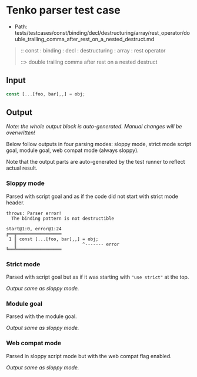 # Tenko parser test case

- Path: tests/testcases/const/binding/decl/destructuring/array/rest_operator/double_trailing_comma_after_rest_on_a_nested_destruct.md

> :: const : binding : decl : destructuring : array : rest operator
>
> ::> double trailing comma after rest on a nested destruct

## Input

`````js
const [...[foo, bar],,] = obj;
`````

## Output

_Note: the whole output block is auto-generated. Manual changes will be overwritten!_

Below follow outputs in four parsing modes: sloppy mode, strict mode script goal, module goal, web compat mode (always sloppy).

Note that the output parts are auto-generated by the test runner to reflect actual result.

### Sloppy mode

Parsed with script goal and as if the code did not start with strict mode header.

`````
throws: Parser error!
  The binding pattern is not destructible

start@1:0, error@1:24
╔══╦═════════════════
 1 ║ const [...[foo, bar],,] = obj;
   ║                         ^------- error
╚══╩═════════════════

`````

### Strict mode

Parsed with script goal but as if it was starting with `"use strict"` at the top.

_Output same as sloppy mode._

### Module goal

Parsed with the module goal.

_Output same as sloppy mode._

### Web compat mode

Parsed in sloppy script mode but with the web compat flag enabled.

_Output same as sloppy mode._
